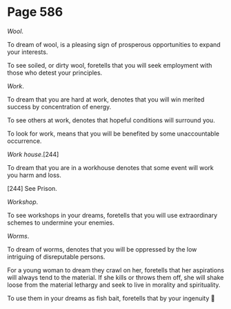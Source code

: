 # Page 586
_Wool_.


To dream of wool, is a pleasing sign of prosperous opportunities
to expand your interests.


To see soiled, or dirty wool, foretells that you will seek employment
with those who detest your principles.


_Work_.


To dream that you are hard at work, denotes that you will win
merited success by concentration of energy.


To see others at work, denotes that hopeful conditions will surround you.


To look for work, means that you will be benefited by
some unaccountable occurrence.


_Work house_.[244]


To dream that you are in a workhouse denotes that some event
will work you harm and loss.



[244] See Prison.


_Workshop_.


To see workshops in your dreams, foretells that you will use
extraordinary schemes to undermine your enemies.


_Worms_.


To dream of worms, denotes that you will be oppressed by the low intriguing
of disreputable persons.


For a young woman to dream they crawl on her, foretells that her
aspirations will always tend to the material. If she kills or throws
them off, she will shake loose from the material lethargy and seek
to live in morality and spirituality.


To use them in your dreams as fish bait, foretells that by your ingenuity
